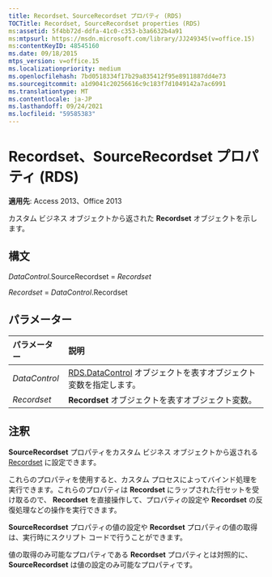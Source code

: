 ```yaml
---
title: Recordset、SourceRecordset プロパティ (RDS)
TOCTitle: Recordset, SourceRecordset properties (RDS)
ms:assetid: 5f4bb72d-ddfa-41c0-c353-b3a6632b4a91
ms:mtpsurl: https://msdn.microsoft.com/library/JJ249345(v=office.15)
ms:contentKeyID: 48545160
ms.date: 09/18/2015
mtps_version: v=office.15
ms.localizationpriority: medium
ms.openlocfilehash: 7bd0518334f17b29a835412f95e8911887dd4e73
ms.sourcegitcommit: a1d9041c20256616c9c183f7d1049142a7ac6991
ms.translationtype: MT
ms.contentlocale: ja-JP
ms.lasthandoff: 09/24/2021
ms.locfileid: "59585383"
---
```

# <a name="recordset-sourcerecordset-properties-rds"></a>Recordset、SourceRecordset プロパティ (RDS)

**適用先**: Access 2013、Office 2013

カスタム ビジネス オブジェクトから返された **Recordset** オブジェクトを示します。

## <a name="syntax"></a>構文

*DataControl*.SourceRecordset = *Recordset*

*Recordset*  = *DataControl*.Recordset

## <a name="parameters"></a>パラメーター

|パラメーター|説明|
|:--------|:----------|
|*DataControl* |[RDS.DataControl](datacontrol-object-rds.md) オブジェクトを表すオブジェクト変数を指定します。|
|*Recordset* |**Recordset** オブジェクトを表すオブジェクト変数。|

## <a name="remarks"></a>注釈

**SourceRecordset** プロパティをカスタム ビジネス オブジェクトから返される [Recordset](recordset-object-ado.md) に設定できます。

これらのプロパティを使用すると、カスタム プロセスによってバインド処理を実行できます。これらのプロパティは **Recordset** にラップされた行セットを受け取るので、 **Recordset** を直接操作して、プロパティの設定や **Recordset** の反復処理などの操作を実行できます。

**SourceRecordset** プロパティの値の設定や **Recordset** プロパティの値の取得は、実行時にスクリプト コードで行うことができます。

値の取得のみ可能なプロパティである **Recordset** プロパティとは対照的に、 **SourceRecordset** は値の設定のみ可能なプロパティです。

